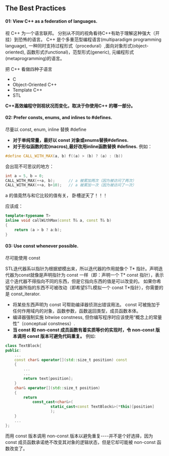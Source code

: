 ## The Best Practices

#### 01: View C++ as a federation of languages.  
视 C++ 为一个语言联邦。 分别从不同的视角看待C++有助于理解这种强大（开挂）到恐怖的语言。 
C++ 是个多重范型编程语言(multiparadigm programming language), 一种同时支持过程形式（procedural）,面向对象形式(object-oriented), 函数形式(functional)，范型形式(generic), 元编程形式(metaprogramming)的语言。 

把 C++ 看做四种子语言
- C
- Object-Oriented C++
- Template C++
- STL


**C++高效编程守则视状况而变化，取决于你使用C++ 的哪一部分。**


#### 02: Prefer consts, enums, and inlines to #defines. 
尽量以 const, enum, inline 替换 #define

- **对于单纯常量，最好以 const 对象或enums替换#defines.**
- **对于形似函数的宏(macros),最好改用inline函数替换 #defines.**
例如：
```cpp
#define CALL_WITH_MAX(a, b) f((a) > (b) ? (a) : (b))
```
会出现不可思议的地方：
```cpp
int a = 5, b = 0; 
CALL_WITH_MAX(++a, b);		// a 被累加两次（因为被访问了两次）
CALL_WITH_MAX(++a, b+10);	// a 被累加一次（因为被访问了一次）
```
a 的值竟然与和它比较的值有关， 卧槽逆天了！！！

应该成：
```cpp
template<typename T>
inline void callWithMax(const T& a, const T& b)
{
	return (a > b ? a:b); 
}
```
#### 03: Use const whenever possible. 
尽可能使用 const

STL迭代器系以指针为根据塑模出来，所以迭代器的作用就像个 T* 指针。声明迭代器为const就像是声明指针为 const 一样（即：声明一个 T* const 指针），表示这个迭代器不得指向不同的东西，但是它指向东西的值是可以改变的。 如果你希望迭代器所指的东西不可被改动（即希望STL模拟一个 const T*指针），你需要的是 const_iterator. 

- 将某些东西声明为 const 可帮助编译器侦测出错误用法。 const 可被施加于任何作用域内的对象，函数参数，函数返回类型，成员函数本体。
- 编译器强制实施 bitwise constness, 但你编写程序时应该使用“概念上的常量性”（conceptual constness）. 
- **当 const 和 non-const 成员函数有着实质等价的实现时，令 non-const 版本调用 const 版本可避免代码重复。** 
例如:
```cpp
class TextBlock{
public:
 	...
  	const char& operator[](std::size_t position) const	
  	{
  		...
		...
		return text[position];
  	}
  	char& operator[](std::size_t position)
  	{
  		return
  			const_cast<char&>(
  					static_cast<const TextBlock&>(*this)[position]
  					);
  	}
  	...
}; 

```
而用 const 版本调用 non-const 版本以避免重复----并不是个好选择，因为 const 成员函数承诺绝不改变其对象的逻辑状态，但是它却可能被 non-const 函数改变了。 